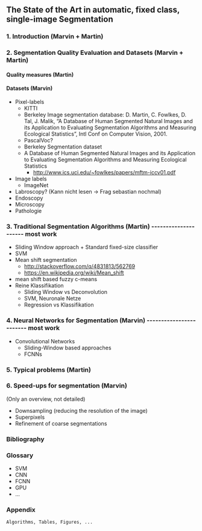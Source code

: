 ## The State of the Art in automatic, fixed class, single-image Segmentation

### 1. Introduction (Marvin + Martin)

### 2. Segmentation Quality Evaluation and Datasets (Marvin + Martin)

#### Quality measures (Martin)

#### Datasets (Marvin)
- Pixel-labels
    * KITTI
    * Berkeley Image segmentation database: D. Martin, C. Fowlkes, D.
      Tal, J. Malik, “A Database of Human Segmented Natural Images and
      its Application to Evaluating Segmentation Algorithms and
      Measuring Ecological Statistics”, Intl Conf on Computer Vision,
      2001.
    * PascalVoc?
    * Berkeley Segmentation dataset
    * A Database of Human Segmented Natural Images and its Application to
      Evaluating Segmentation Algorithms and Measuring Ecological Statistics
      - http://www.ics.uci.edu/~fowlkes/papers/mftm-iccv01.pdf
- Image labels
    * ImageNet
- Labroscopy? (Kann nicht lesen -> Frag sebastian nochmal)
- Endoscopy
- Microscopy
- Pathologie

### 3. Traditional Segmentation Algorithms (Martin) --------------------- most work
* Sliding Window approach + Standard fixed-size classifier
* SVM
* Mean shift segmentation
    * http://stackoverflow.com/q/4831813/562769
    * https://en.wikipedia.org/wiki/Mean_shift
* mean shift based fuzzy c-means
* Reine Klassifikation
    * Sliding Window vs Deconvolution
    * SVM, Neuronale Netze
    * Regression vs Klassifikation


### 4. Neural Networks for Segmentation (Marvin) ------------------------ most work
* Convolutional Networks
    * Sliding-Window based approaches
    * FCNNs

### 5. Typical problems (Martin)

### 6. Speed-ups for segmentation (Marvin)
(Only an overview, not detailed)
* Downsampling (reducing the resolution of the image)
* Superpixels
* Refinement of coarse segmentations

### Bibliography

### Glossary
* SVM
* CNN
* FCNN
* GPU
* ...

### Appendix
    Algorithms, Tables, Figures, ...